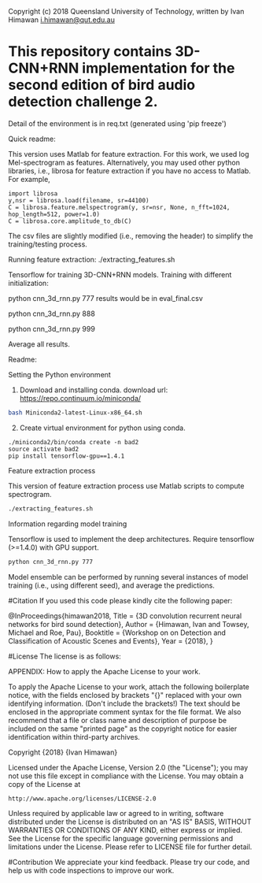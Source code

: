 Copyright (c) 2018 Queensland University of Technology, written by Ivan Himawan <i.himawan@qut.edu.au>

# This repository contains 3D-CNN+RNN implementation for the second edition of bird audio detection challenge 2.

Detail of the environment is in req.txt (generated using 'pip freeze')

Quick readme:

This version uses Matlab for feature extraction. For this work, we used log Mel-spectrogram as features. Alternatively, you may used other python libraries, i.e., librosa for feature extraction if you have no access to Matlab.
For example,
```
import librosa
y,nsr = librosa.load(filename, sr=44100)
C = librosa.feature.melspectrogram(y, sr=nsr, None, n_fft=1024, hop_length=512, power=1.0)
C = librosa.core.amplitude_to_db(C)
```
The csv files are slightly modified (i.e., removing the header) to simplify the training/testing process.

Running feature extraction:
./extracting_features.sh

Tensorflow for training 3D-CNN+RNN models.
Training with different initialization:

python cnn_3d_rnn.py 777
results would be in eval_final.csv

python cnn_3d_rnn.py 888

python cnn_3d_rnn.py 999


Average all results.

Readme:

Setting the Python environment

1. Download and installing conda.
download url: https://repo.continuum.io/miniconda/
```bash
bash Miniconda2-latest-Linux-x86_64.sh
```
2. Create virtual environment for python using conda.
```
./miniconda2/bin/conda create -n bad2
source activate bad2
pip install tensorflow-gpu==1.4.1
```

Feature extraction process

This version of feature extraction process use Matlab scripts to compute spectrogram.
```bash
./extracting_features.sh
```
Information regarding model training

Tensorflow is used to implement the deep architectures. Require tensorflow (>=1.4.0) with GPU support.
```bash
python cnn_3d_rnn.py 777
```
Model ensemble can be performed by running several instances of model training (i.e., using different seed), and average the predictions.

#Citation
If you used this code please kindly cite the following paper:

@InProceedings{himawan2018,
  Title                    = {3D convolution recurrent neural networks for bird sound detection},
  Author                   = {Himawan, Ivan and Towsey, Michael and Roe, Pau},
  Booktitle                = {Workshop on on Detection and Classification of Acoustic Scenes and Events},
  Year                     = {2018},
}

#License
The license is as follows:

APPENDIX: How to apply the Apache License to your work.

   To apply the Apache License to your work, attach the following
   boilerplate notice, with the fields enclosed by brackets "{}"
   replaced with your own identifying information. (Don't include the brackets!)  The text should be enclosed in the appropriate
   comment syntax for the file format. We also recommend that a
   file or class name and description of purpose be included on the
   same "printed page" as the copyright notice for easier
   identification within third-party archives.

Copyright {2018} {Ivan Himawan}

Licensed under the Apache License, Version 2.0 (the "License");
you may not use this file except in compliance with the License.
You may obtain a copy of the License at

    http://www.apache.org/licenses/LICENSE-2.0

Unless required by applicable law or agreed to in writing, software
distributed under the License is distributed on an "AS IS" BASIS,
WITHOUT WARRANTIES OR CONDITIONS OF ANY KIND, either express or implied.
See the License for the specific language governing permissions and
limitations under the License.
Please refer to LICENSE file for further detail.

#Contribution
We appreciate your kind feedback. Please try our code, and help us with code inspections to improve our work.
